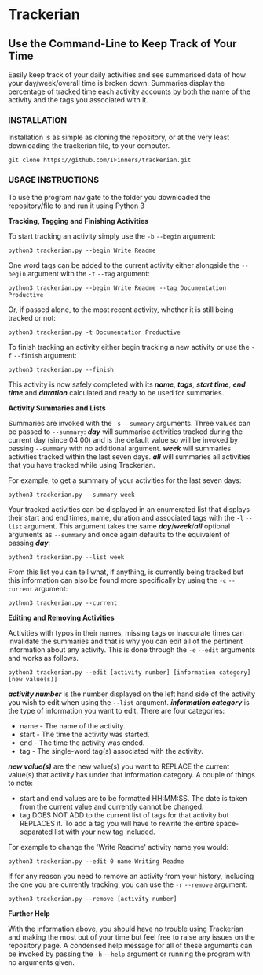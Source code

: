 # Trackerian
## Use the Command-Line to Keep Track of Your Time
Easily keep track of your daily activities and see summarised data of how your day/week/overall time is broken down. Summaries display the percentage of tracked time each activity accounts by both the name of the activity and the tags you associated with it.

### INSTALLATION
Installation is as simple as cloning the repository, or at the very least downloading the trackerian file, to your computer.

    git clone https://github.com/IFinners/trackerian.git

### USAGE INSTRUCTIONS
To use the program navigate to the folder you downloaded the repository/file to and run it using Python 3


**Tracking, Tagging and Finishing Activities**

To start tracking an activity simply use the `-b` `--begin` argument:

    python3 trackerian.py --begin Write Readme

One word tags can be added to the current activity either alongside the `--begin` argument with the `-t` `--tag` argument:

    python3 trackerian.py --begin Write Readme --tag Documentation Productive

Or, if passed alone, to the most recent activity, whether it is still being tracked or not:

    python3 trackerian.py -t Documentation Productive

To finish tracking an activity either begin tracking a new activity or use the `-f` `--finish` argument:

    python3 trackerian.py --finish

This activity is now safely completed with its **_name_**, **_tags_**, **_start time_**, **_end time_** and **_duration_** calculated and ready to be used for summaries.

**Activity Summaries and Lists**

Summaries are invoked with the `-s` `--summary` arguments. Three values can be passed to `--summary`:
**_day_** will summarise activities tracked during the current day (since 04:00) and is the default value so will be invoked by passing `--summary` with no additional argument.
**_week_** will summaries activities tracked within the last seven days.
**_all_** will summaries all activities that you have tracked while using Trackerian.

For example, to get a summary of your activities for the last seven days:

    python3 trackerian.py --summary week

Your tracked activities can be displayed in an enumerated list that displays their start and end times, name, duration and associated tags with the `-l` `--list` argument. This argument takes the same **_day_**/**_week_**/**_all_** optional arguments as `--summary` and once again defaults to the equivalent of passing **_day_**:
    
    python3 trackerian.py --list week

From this list you can tell what, if anything, is currently being tracked but this information can also be found more specifically by using the `-c` `--current` argument:

    python3 trackerian.py --current

**Editing and Removing Activities**

Activities with typos in their names, missing tags or inaccurate times can invalidate the summaries and that is why you can edit all of the pertinent information about any activity. This is done through the `-e` `--edit` arguments and works as follows.

    python3 trackerian.py --edit [activity number] [information category] [new value(s)]
    
**_activity number_** is the number displayed on the left hand side of the activity you wish to edit when using the `--list` argument. 
**_information category_** is the type of information you want to edit. There are four categories:
* name - The name of the activity.
* start - The time the activity was started. 
* end - The time the activity was ended.
* tag - The single-word tag(s) associated with the activity. 

**_new value(s)_** are the new value(s) you want to REPLACE the current value(s) that activity has under that information category. A couple of things to note:
* start and end values are to be formatted HH:MM:SS. The date is taken from the current value and currently cannot be changed.
* tag DOES NOT ADD to the current list of tags for that activity but REPLACES it. To add a tag you will have to rewrite the entire space-separated list with your new tag included.

For example to change the 'Write Readme' activity name you would:

    python3 trackerian.py --edit 0 name Writing Readme

If for any reason you need to remove an activity from your history, including the one you are currently tracking, you can use the `-r` `--remove` argument:

    python3 trackerian.py --remove [activity number]

**Further Help**

With the information above, you should have no trouble using Trackerian and making the most out of your time but feel free to raise any issues on the repository page. A condensed help message for all of these arguments can be invoked by passing the `-h` `--help` argument or running the program with no arguments given.
